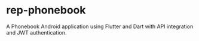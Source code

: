 # rep-phonebook
A Phonebook Android application using Flutter and Dart with API integration and JWT authentication.
